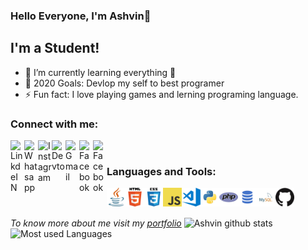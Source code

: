 ### Hello Everyone, I'm Ashvin👋



## I'm a Student!


- 🌱 I’m currently learning everything 🤣
- 🥅 2020 Goals: Devlop my self to best programer
- ⚡ Fun fact: I love playing games and lerning programing language.


### Connect with me:

<a target="_blank" href="https://www.linkedin.com/in/ashvin-vanol-aa63531b0/">
  <img align="left" alt="LinkdeIN" width="22px" src="https://cdn.jsdelivr.net/npm/simple-icons@v3/icons/linkedin.svg" />
</a>
<a target="_blank" href="https://api.whatsapp.com/send?phone=">
  <img align="left" alt="Whatsapp" width="22px" src="https://cdn.jsdelivr.net/npm/simple-icons@v3/icons/whatsapp.svg" />
</a>
<a target="_blank" href="https://www.instagram.com/ashuu_vanol_44/">
  <img align="left" alt="Instagram" width="22px" src="https://cdn.jsdelivr.net/npm/simple-icons@v3/icons/instagram.svg" />
</a>
<a target="_blank" href="#">
  <img align="left" alt="Devto" width="22px" src="https://cdn.jsdelivr.net/npm/simple-icons@v3/icons/dev-dot-to.svg" />
</a>
<a target="_blank" href="mailto:ashvinvanol44@gmail.com">
  <img align="left" alt="Gmail" width="22px" src="https://cdn.jsdelivr.net/npm/simple-icons@v3/icons/gmail.svg" />
</a>
<a target="_blank" href="https://www.facebook.com/ashvin.vanol.900">
  <img align="left" alt="Facebook" width="22px" src="https://cdn.jsdelivr.net/npm/simple-icons@v3/icons/facebook.svg" />
</a>
<a target="_blank" href="https://twitter.com/AshvinVanol">
  <img align="left" alt="Facebook" width="22px" src="https://cdn.jsdelivr.net/npm/simple-icons@v3/icons/twitter.svg" />
</a>


<!--[<img align="left" alt="Ashvin | Instagram" width="22px" target="_blank" src="https://cdn.jsdelivr.net/npm/simple-icons@v3/icons/instagram.svg" />][instagram]  
[<img align="left" alt="ashvin" width="22px" src="https://raw.githubusercontent.com/iconic/open-iconic/master/svg/globe.svg" />][website]
[<img align="left" alt="Ashvin | YouTube" width="22px" src="https://cdn.jsdelivr.net/npm/simple-icons@v3/icons/youtube.svg" />][youtube] 
[<img align="left" alt="Ashvin | Twitter" width="22px" src="https://cdn.jsdelivr.net/npm/simple-icons@v3/icons/twitter.svg" />][twitter]
[<img align="left" alt="Ashvin | LinkedIn" width="22px" target="_blank" src="https://cdn.jsdelivr.net/npm/simple-icons@v3/icons/linkedin.svg" />][linkedin]-->



<br />


### Languages and Tools:

[<img align="left" alt="java" width="30px" target="_blank" src="https://raw.githubusercontent.com/github/explore/78df643247d429f6cc873026c0622819ad797942/topics/java/java.png" />][java]


[<img align="left" alt="HTML5" width="30px" target="_blank" src="https://raw.githubusercontent.com/github/explore/80688e429a7d4ef2fca1e82350fe8e3517d3494d/topics/html/html.png" />][html]

[<img align="left" alt="CSS3" width="30px" target="_blank" src="https://raw.githubusercontent.com/github/explore/80688e429a7d4ef2fca1e82350fe8e3517d3494d/topics/css/css.png" />][css]



[<img align="left" alt="JavaScript" width="30px" target="_blank" src="https://raw.githubusercontent.com/github/explore/80688e429a7d4ef2fca1e82350fe8e3517d3494d/topics/javascript/javascript.png" />][jsplaylist]

<img align="left" alt="Visual Studio Code" target="_blank" width="30px" src="https://raw.githubusercontent.com/github/explore/80688e429a7d4ef2fca1e82350fe8e3517d3494d/topics/visual-studio-code/visual-studio-code.png" />


[<img align="left" alt="python" width="30px" target="_blank" src="https://raw.githubusercontent.com/github/explore/78df643247d429f6cc873026c0622819ad797942/topics/python/python.png" />][python]

[<img align="left" alt="php" width="30px" target="_blank" src="https://raw.githubusercontent.com/github/explore/78df643247d429f6cc873026c0622819ad797942/topics/php/php.png" />][php]

[<img align="left" alt="SQL" width="30px" target="_blank" src="https://raw.githubusercontent.com/github/explore/80688e429a7d4ef2fca1e82350fe8e3517d3494d/topics/sql/sql.png" />][data]

[<img align="left" alt="MySQL" width="30px" target="_blank"  src="https://raw.githubusercontent.com/github/explore/80688e429a7d4ef2fca1e82350fe8e3517d3494d/topics/mysql/mysql.png" />][sql]

[<img align="left" alt="GitHub" width="30px" target="_blank" src="https://raw.githubusercontent.com/github/explore/78df643247d429f6cc873026c0622819ad797942/topics/github/github.png" />][Github]




<br />
<br /> 

*To know more about me visit my [portfolio](https://Ashvin0740.github.io/)*
![Ashvin github stats](https://github-readme-stats.vercel.app/api?username=Ashvin0740&show_icons=true&hide=["issues"])
![Most used Languages](https://github-readme-stats.vercel.app/api/top-langs/?username=Ashvin0740&&show_icons=true)






<!--[website]: https://codeSTACKr.com
[twitter]: https://twitter.com/AshvinVanol
 [youtube]: https://youtube.com/codeSTACKr 
[instagram]: https://www.instagram.com/?hl=en 
[linkedin]: https://www.linkedin.com/feed/-->
<!-- <--[jsplaylist]: https://www.youtube.com/playlist?list=PLkwxH9e_vrALRJKu7wfXby3MKeflhTu6B
[cssplaylist]: https://www.youtube.com/playlist?list=PLkwxH9e_vrALSdvZuEh6gqQdmDoDIoqz4--> 
[Github]: https://github.com/Ashvin0740
[html]: https://github.com/Ashvin0740/html
[css]:https://github.com/Ashvin0740/college-leave-management-system
[jsplaylist]: https://github.com/Ashvin0740/college-leave-management-system
[data]: https://github.com/Ashvin0740/college-leave-management-system
[sql]: https://github.com/Ashvin0740/college-leave-management-system
[java]: https://github.com/Ashvin0740/java-program
[php]: https://github.com/Ashvin0740/MyPHP
[python]: https://github.com/Ashvin0740/Python



